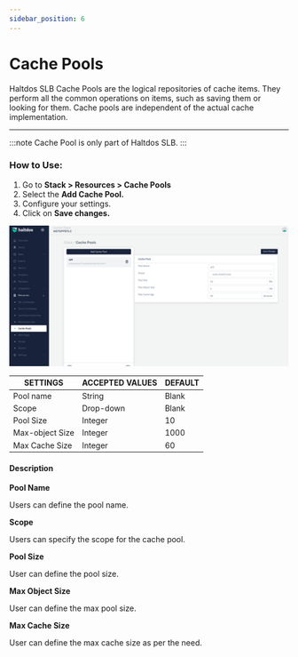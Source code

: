 ```yaml
---
sidebar_position: 6
---
```


# Cache Pools

Haltdos  SLB Cache Pools are the logical repositories of cache items. They perform all the common operations on items, such as saving them or looking for them. Cache pools are independent of the actual cache implementation.

---


:::note
Cache Pool is only part of Haltdos SLB.
:::

### How to Use:

1. Go to **Stack > Resources > Cache Pools**
2.  Select the **Add Cache Pool.**
3. Configure your settings. 
4. Click on **Save changes.**

![cache](/img/platform/v2/cachepool_newui.png)

| SETTINGS        | ACCEPTED VALUES | DEFAULT |
|-----------------|-----------------|---------|
| Pool name       | String          | Blank   |
| Scope           | Drop-down       | Blank   |
| Pool Size       | Integer         | 10      |
| Max-object Size | Integer         | 1000    |
| Max Cache Size  | Integer         | 60      |


#### Description 

**Pool Name**

Users can define the pool name.

**Scope**

Users can specify the scope for the cache pool.

**Pool Size**

User can define the pool size.

**Max Object Size**

User can define the max pool size.

**Max Cache Size**

User can define the max cache size as per the need.


